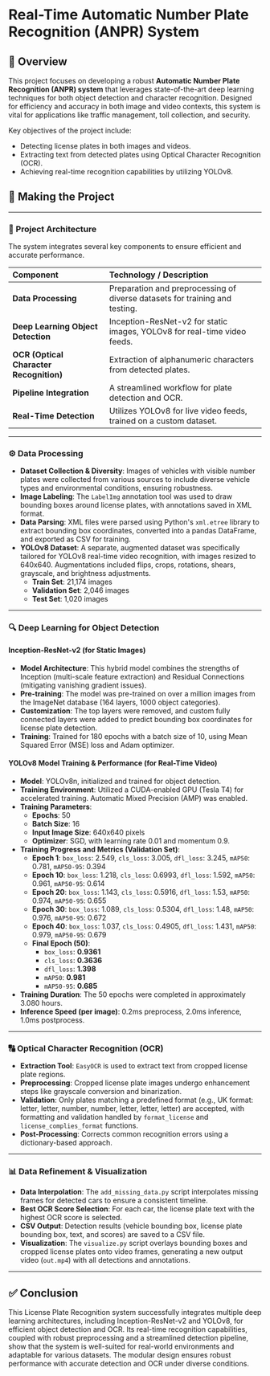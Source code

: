 
# Real-Time Automatic Number Plate Recognition (ANPR) System

## 🎯 Overview

This project focuses on developing a robust **Automatic Number Plate Recognition (ANPR) system** that leverages state-of-the-art deep learning techniques for both object detection and character recognition. Designed for efficiency and accuracy in both image and video contexts, this system is vital for applications like traffic management, toll collection, and security.

Key objectives of the project include:
* Detecting license plates in both images and videos.
* Extracting text from detected plates using Optical Character Recognition (OCR).
* Achieving real-time recognition capabilities by utilizing YOLOv8.

## 🧠 Making the Project
---

### 🧠 Project Architecture

The system integrates several key components to ensure efficient and accurate performance.

| Component                       | Technology / Description                                                                   |
| :------------------------------ | :----------------------------------------------------------------------------------------- |
| **Data Processing** | Preparation and preprocessing of diverse datasets for training and testing. |
| **Deep Learning Object Detection** | Inception-ResNet-v2 for static images, YOLOv8 for real-time video feeds. |
| **OCR (Optical Character Recognition)** | Extraction of alphanumeric characters from detected plates.                  |
| **Pipeline Integration** | A streamlined workflow for plate detection and OCR.                            |
| **Real-Time Detection** | Utilizes YOLOv8 for live video feeds, trained on a custom dataset.     |

---

### ⚙️ Data Processing

* **Dataset Collection & Diversity**: Images of vehicles with visible number plates were collected from various sources to include diverse vehicle types and environmental conditions, ensuring robustness.
* **Image Labeling**: The `LabelImg` annotation tool was used to draw bounding boxes around license plates, with annotations saved in XML format.
* **Data Parsing**: XML files were parsed using Python's `xml.etree` library to extract bounding box coordinates, converted into a pandas DataFrame, and exported as CSV for training.
* **YOLOv8 Dataset**: A separate, augmented dataset was specifically tailored for YOLOv8 real-time video recognition, with images resized to 640x640. Augmentations included flips, crops, rotations, shears, grayscale, and brightness adjustments.
    * **Train Set**: 21,174 images
    * **Validation Set**: 2,046 images
    * **Test Set**: 1,020 images

---

### 🔍 Deep Learning for Object Detection

#### Inception-ResNet-v2 (for Static Images)
* **Model Architecture**: This hybrid model combines the strengths of Inception (multi-scale feature extraction) and Residual Connections (mitigating vanishing gradient issues).
* **Pre-training**: The model was pre-trained on over a million images from the ImageNet database (164 layers, 1000 object categories).
* **Customization**: The top layers were removed, and custom fully connected layers were added to predict bounding box coordinates for license plate detection.
* **Training**: Trained for 180 epochs with a batch size of 10, using Mean Squared Error (MSE) loss and Adam optimizer.

#### YOLOv8 Model Training & Performance (for Real-Time Video)

* **Model**: YOLOv8n, initialized and trained for object detection.
* **Training Environment**: Utilized a CUDA-enabled GPU (Tesla T4) for accelerated training. Automatic Mixed Precision (AMP) was enabled.
* **Training Parameters**:
    * **Epochs**: 50
    * **Batch Size**: 16
    * **Input Image Size**: 640x640 pixels
    * **Optimizer**: SGD, with learning rate 0.01 and momentum 0.9.
* **Training Progress and Metrics (Validation Set)**:
    * **Epoch 1**: `box_loss`: 2.549, `cls_loss`: 3.005, `dfl_loss`: 3.245, `mAP50`: 0.781, `mAP50-95`: 0.394
    * **Epoch 10**: `box_loss`: 1.218, `cls_loss`: 0.6993, `dfl_loss`: 1.592, `mAP50`: 0.961, `mAP50-95`: 0.614
    * **Epoch 20**: `box_loss`: 1.143, `cls_loss`: 0.5916, `dfl_loss`: 1.53, `mAP50`: 0.974, `mAP50-95`: 0.655
    * **Epoch 30**: `box_loss`: 1.089, `cls_loss`: 0.5304, `dfl_loss`: 1.48, `mAP50`: 0.976, `mAP50-95`: 0.672
    * **Epoch 40**: `box_loss`: 1.037, `cls_loss`: 0.4905, `dfl_loss`: 1.431, `mAP50`: 0.979, `mAP50-95`: 0.679
    * **Final Epoch (50)**:
        * `box_loss`: **0.9361**
        * `cls_loss`: **0.3636**
        * `dfl_loss`: **1.398**
        * `mAP50`: **0.981**
        * `mAP50-95`: **0.685**
* **Training Duration**: The 50 epochs were completed in approximately 3.080 hours.
* **Inference Speed (per image)**: 0.2ms preprocess, 2.0ms inference, 1.0ms postprocess.

---

### 🔠 Optical Character Recognition (OCR)

* **Extraction Tool**: `EasyOCR` is used to extract text from cropped license plate regions.
* **Preprocessing**: Cropped license plate images undergo enhancement steps like grayscale conversion and binarization.
* **Validation**: Only plates matching a predefined format (e.g., UK format: letter, letter, number, number, letter, letter, letter) are accepted, with formatting and validation handled by `format_license` and `license_complies_format` functions.
* **Post-Processing**: Corrects common recognition errors using a dictionary-based approach.

---

### 📊 Data Refinement & Visualization

* **Data Interpolation**: The `add_missing_data.py` script interpolates missing frames for detected cars to ensure a consistent timeline.
* **Best OCR Score Selection**: For each car, the license plate text with the highest OCR score is selected.
* **CSV Output**: Detection results (vehicle bounding box, license plate bounding box, text, and scores) are saved to a CSV file.
* **Visualization**: The `visualize.py` script overlays bounding boxes and cropped license plates onto video frames, generating a new output video (`out.mp4`) with all detections and annotations.

---

## ✅ Conclusion

This License Plate Recognition system successfully integrates multiple deep learning architectures, including Inception-ResNet-v2 and YOLOv8, for efficient object detection and OCR. Its real-time recognition capabilities, coupled with robust preprocessing and a streamlined detection pipeline, show that the system is well-suited for real-world environments and adaptable for various datasets. The modular design ensures robust performance with accurate detection and OCR under diverse conditions.
<!--stackedit_data:
eyJoaXN0b3J5IjpbNDQ1MjQzNzddfQ==
-->